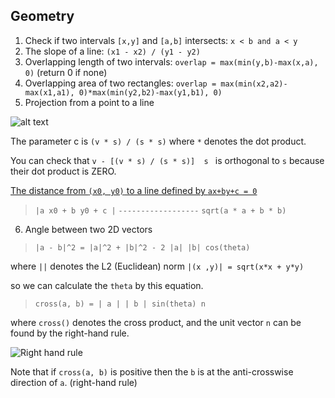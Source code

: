 ## Geometry
1. Check if two intervals `[x,y]` and `[a,b]` intersects: `x < b and a < y`
2. The slope of a line: `(x1 - x2) / (y1 - y2)`
3. Overlapping length of two intervals: `overlap = max(min(y,b)-max(x,a), 0)` (return 0 if none)
4. Overlapping area of two rectangles: `overlap = max(min(x2,a2)-max(x1,a1), 0)*max(min(y2,b2)-max(y1,b1), 0)`
5. Projection from a point to a line

![alt text](https://upload.wikimedia.org/wikipedia/commons/thumb/1/17/Linalg_projection_4.png/254px-Linalg_projection_4.png)

The parameter c is `(v * s) / (s * s)` where `*` denotes the dot product. 

You can check that `v - [(v * s) / (s * s)]  s ` is orthogonal to `s` because their dot product is ZERO.

[The distance from `(x0, y0)` to a line defined by `ax+by+c = 0`](https://en.wikipedia.org/wiki/Distance_from_a_point_to_a_line)

> `|a x0 + b y0 + c |`
> `------------------`
> `sqrt(a * a + b * b)`

6. Angle between two 2D vectors

> `|a - b|^2 = |a|^2 + |b|^2 - 2 |a| |b| cos(theta) `

where `||` denotes the L2 (Euclidean) norm `|(x ,y)| = sqrt(x*x + y*y)`

so we can calculate the `theta` by this equation.

> `cross(a, b) = | a | | b | sin(theta) n`

where `cross()` denotes the cross product, and the unit vector `n` can be found by the right-hand rule.

![Right hand rule](https://upload.wikimedia.org/wikipedia/commons/thumb/d/d2/Right_hand_rule_cross_product.svg/220px-Right_hand_rule_cross_product.svg.png) 

Note that if `cross(a, b)` is positive then the `b` is at the anti-crosswise direction of `a`. (right-hand rule)


